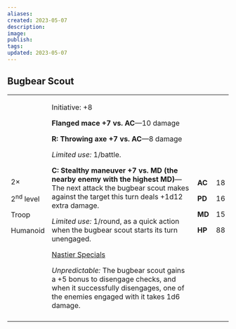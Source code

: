 ```yaml
---
aliases: 
created: 2023-05-07
description: 
image: 
publish: 
tags: 
updated: 2023-05-07
---
```


## Bugbear Scout

<table>
<colgroup>
<col style="width: 16%" />
<col style="width: 72%" />
<col style="width: 5%" />
<col style="width: 5%" />
</colgroup>
<tbody>
<tr class="odd">
<td><p>2×</p>
<p>2<sup>nd</sup> level</p>
<p>Troop</p>
<p>Humanoid</p></td>
<td><p>Initiative: +8</p>
<p><strong>Flanged mace +7 vs. AC</strong>—10 damage</p>
<p><strong>R: Throwing axe +7 vs. AC</strong>—8 damage</p>
<p><em>Limited use:</em> 1/battle.</p>
<p><strong>C: Stealthy maneuver +7 vs. MD (the nearby enemy with the
highest MD)</strong>—The next attack the bugbear scout makes against the
target this turn deals +1d12 extra damage.</p>
<p><em>Limited use:</em> 1/round, as a quick action when the bugbear
scout starts its turn unengaged.</p>
<p><u>Nastier Specials</u></p>
<p><em>Unpredictable:</em> The bugbear scout gains a +5 bonus to
disengage checks, and when it successfully disengages, one of the
enemies engaged with it takes 1d6 damage.</p></td>
<td><p><strong>AC</strong></p>
<p><strong>PD</strong></p>
<p><strong>MD</strong></p>
<p><strong>HP</strong></p></td>
<td><p>18</p>
<p>16</p>
<p>15</p>
<p>88</p></td>
</tr>
<tr class="even">
<td></td>
<td></td>
<td></td>
<td></td>
</tr>
</tbody>
</table>

